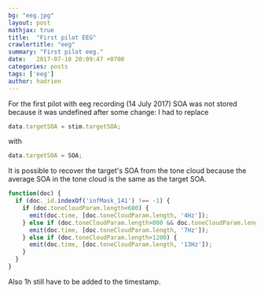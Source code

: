 ```yaml
---
bg: "eeg.jpg"
layout: post
mathjax: true
title:  "First pilot EEG"
crawlertitle: "eeg"
summary: "First pilot eeg."
date:   2017-07-18 20:09:47 +0700
categories: posts
tags: ['eeg']
author: hadrien
---
```


For the first pilot with eeg recording (14 July 2017) SOA was not stored because it was undefined after some change: I had to replace

```js
data.targetSOA = stim.targetSOA;
```

with

```js
data.targetSOA = SOA;
```

It is possible to recover the target's SOA from the tone cloud because the average SOA in the tone cloud is the same as the target SOA.

```js
function(doc) {
  if (doc._id.indexOf('infMask_141') !== -1) {
    if (doc.toneCloudParam.length<600) {
      emit(doc.time, [doc.toneCloudParam.length, '4Hz']);
    } else if (doc.toneCloudParam.length>800 && doc.toneCloudParam.length<1100) {
      emit(doc.time, [doc.toneCloudParam.length, '7Hz']);
    } else if (doc.toneCloudParam.length>1200) {
      emit(doc.time, [doc.toneCloudParam.length, '13Hz']);
    }
  }
}
```

Also 1h still have to be added to the timestamp.